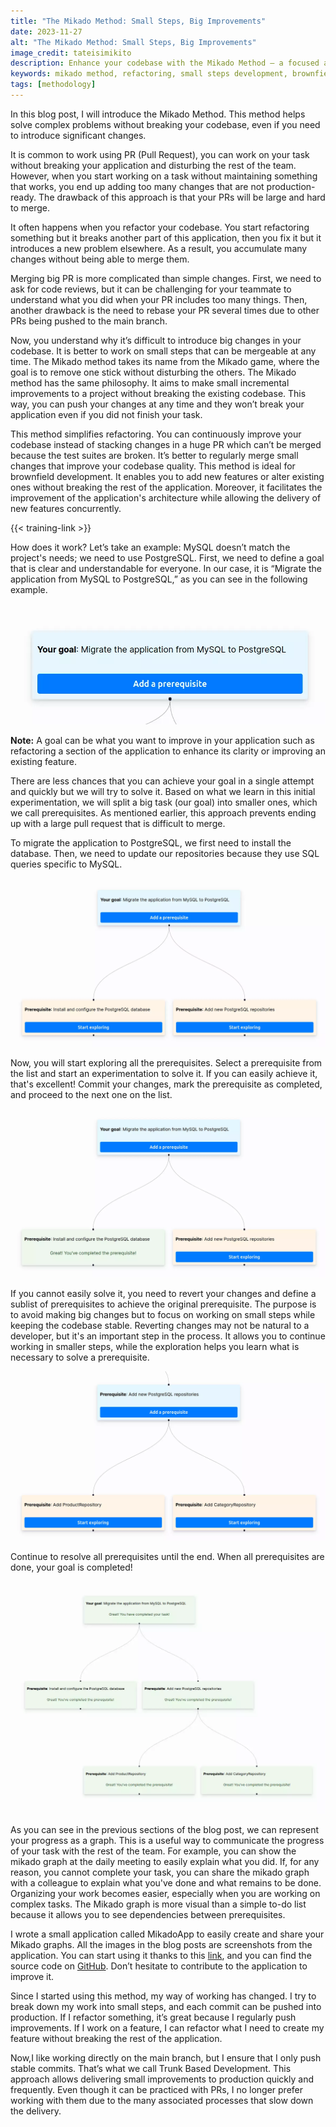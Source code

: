 ```yaml
---
title: "The Mikado Method: Small Steps, Big Improvements"
date: 2023-11-27
alt: "The Mikado Method: Small Steps, Big Improvements"
image_credit: tateisimikito
description: Enhance your codebase with the Mikado Method – a focused approach for incremental improvements without breaking your codebase. Tailored for brownfield development, ensure code stability and effortless feature integration. Collaborate effectively with MikadoApp and achieve rapid code enhancements through Trunk Based Development.
keywords: mikado method, refactoring, small steps development, brownfield development, trunk based development, mikado graph, continuous code improvement
tags: [methodology]
---
```


In this blog post, I will introduce the Mikado Method. This method helps solve complex problems without breaking your codebase, even if you need to introduce significant changes.

It is common to work using PR (Pull Request), you can work on your task without breaking your application and disturbing the rest of the team. However, when you start working on a task without maintaining something that works, you end up adding too many changes that are not production-ready. The drawback of this approach is that your PRs will be large and hard to merge.

It often happens when you refactor your codebase. You start refactoring something but it breaks another part of this application, then you fix it but it introduces a new problem elsewhere. As a result, you accumulate many changes without being able to merge them.

Merging big PR is more complicated than simple changes. First, we need to ask for code reviews, but it can be challenging for your teammate to understand what you did when your PR includes too many things. Then, another drawback is the need to rebase your PR several times due to other PRs being pushed to the main branch.

Now, you understand why it’s difficult to introduce big changes in your codebase. It is better to work on small steps that can be mergeable at any time. The Mikado method takes its name from the Mikado game, where the goal is to remove one stick without disturbing the others. The Mikado method has the same philosophy. It aims to make small incremental improvements to a project without breaking the existing codebase. This way, you can push your changes at any time and they won’t break your application even if you did not finish your task.

This method simplifies refactoring. You can continuously improve your codebase instead of stacking changes in a huge PR which can’t be merged because the test suites are broken. It’s better to regularly merge small changes that improve your codebase quality. This method is ideal for brownfield development. It enables you to add new features or alter existing ones without breaking the rest of the application. Moreover, it facilitates the improvement of the application's architecture while allowing the delivery of new features concurrently.

{{< training-link >}}

How does it work? Let’s take an example: MySQL doesn’t match the project's needs; we need to use PostgreSQL. First, we need to define a goal that is clear and understandable for everyone. In our case, it is “Migrate the application from MySQL to PostgreSQL,” as you can see in the following example.

![define a goal](images/posts/mikado-method/define-goal.webp)

**Note:** A goal can be what you want to improve in your application such as refactoring a section of the application to  enhance its clarity or improving an existing feature.

There are less chances that you can achieve your goal in a single attempt and quickly but we will try to solve it. Based on what we learn in this initial experimentation, we will split a big task (our goal) into smaller ones, which we call prerequisites. As mentioned earlier, this approach prevents ending up with a large pull request that is difficult to merge.

To migrate the application to PostgreSQL, we first need to install the database. Then, we need to update our repositories because they use SQL queries specific to MySQL.

![add prerequisites to the mikado graph](images/posts/mikado-method/add-prerequisites.webp)

Now, you will start exploring all the prerequisites. Select a prerequisite from the list and start an experimentation to solve it. If you can easily achieve it, that's excellent! Commit your changes, mark the prerequisite as completed, and proceed to the next one on the list.

![prerequisite completed](images/posts/mikado-method/prerequisite-completed.webp)

If you cannot easily solve it, you need to revert your changes and define a sublist of prerequisites to achieve the original prerequisite. The purpose is to avoid making big changes but to focus on working on small steps while keeping the codebase stable. Reverting changes may not be natural to a developer, but it's an important step in the process. It allows you to continue working in smaller steps, while the exploration helps you learn what is necessary to solve a prerequisite.

![add prerequisite to prerequisite](images/posts/mikado-method/add-prerequisite-to-prerequisite.webp)

Continue to resolve all prerequisites until the end. When all prerequisites are done, your goal is completed!

![goal completed](images/posts/mikado-method/goal-completed.webp)

As you can see in the previous sections of the blog post, we can represent your progress as a graph. This is a useful way to communicate the progress of your task with the rest of the team.  For example, you can show the mikado graph at the daily meeting to easily explain what you did. If, for any reason, you cannot complete your task, you can share the mikado graph with a colleague to explain what you've done and what remains to be done. Organizing your work becomes easier, especially when you are working on complex tasks. The Mikado graph is more visual than a simple to-do list because it allows you to see dependencies between prerequisites.

I wrote a small application called MikadoApp to easily create and share your Mikado graphs. All the images in the blog posts are screenshots from the application. You can start using it thanks to this [link](https://mikado-method-teal.vercel.app), and you can find the source code on [GitHub](https://github.com/arnolanglade/mikado-app). Don’t hesitate to contribute to the application to improve it.

Since I started using this method, my way of working has changed. I try to break down my work into small steps, and each commit can be pushed into production. If I refactor something, it’s great because I regularly push improvements. If I work on a feature, I can refactor what I need to create my feature without breaking the rest of the application.

Now,I like working directly on the main branch, but I ensure that I only push stable commits. That’s what we call Trunk Based Development. This approach allows delivering small improvements to production quickly and frequently. Even though it can be practiced with PRs, I no longer prefer working with them due to the many associated processes that slow down the delivery.
